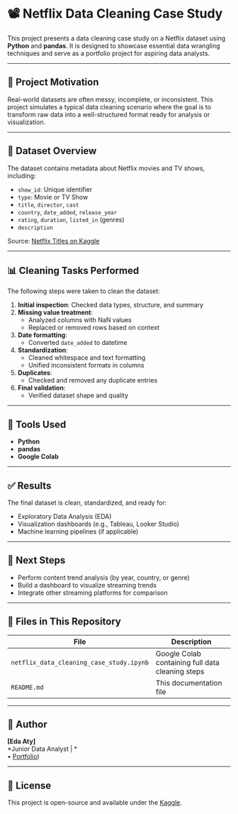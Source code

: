 # 📽️ Netflix Data Cleaning Case Study

This project presents a data cleaning case study on a Netflix dataset using **Python** and **pandas**. It is designed to showcase essential data wrangling techniques and serve as a portfolio project for aspiring data analysts.

---

## 🚀 Project Motivation

Real-world datasets are often messy, incomplete, or inconsistent. This project simulates a typical data cleaning scenario where the goal is to transform raw data into a well-structured format ready for analysis or visualization.

---

## 📂 Dataset Overview

The dataset contains metadata about Netflix movies and TV shows, including:

- `show_id`: Unique identifier
- `type`: Movie or TV Show
- `title`, `director`, `cast`
- `country`, `date_added`, `release_year`
- `rating`, `duration`, `listed_in` (genres)
- `description`

Source: [Netflix Titles on Kaggle](https://www.kaggle.com/datasets/shivamb/netflix-shows)

---

## 📊 Cleaning Tasks Performed

The following steps were taken to clean the dataset:

1. **Initial inspection**: Checked data types, structure, and summary
2. **Missing value treatment**:
   - Analyzed columns with NaN values
   - Replaced or removed rows based on context
3. **Date formatting**:
   - Converted `date_added` to datetime
4. **Standardization**:
   - Cleaned whitespace and text formatting
   - Unified inconsistent formats in columns
5. **Duplicates**:
   - Checked and removed any duplicate entries
6. **Final validation**:
   - Verified dataset shape and quality

---

## 🧰 Tools Used

- **Python**
- **pandas**
- **Google Colab**

---

## ✅ Results

The final dataset is clean, standardized, and ready for:

- Exploratory Data Analysis (EDA)
- Visualization dashboards (e.g., Tableau, Looker Studio)
- Machine learning pipelines (if applicable)

---

## 🚀 Next Steps

- Perform content trend analysis (by year, country, or genre)
- Build a dashboard to visualize streaming trends
- Integrate other streaming platforms for comparison

---

## 📁 Files in This Repository

| File | Description |
|------|-------------|
| `netflix_data_cleaning_case_study.ipynb` | Google Colab  containing full data cleaning steps |
| `README.md` | This documentation file |

---

## 👤 Author

**[Eda Aty]**  
*Junior  Data Analyst | *  
• [Portfolio](https://github.com/eda-aty/Portfolio-Guide))

---

## 📝 License

This project is open-source and available under the [Kaggle](LICENSE).

